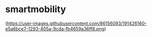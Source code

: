 # smartmobility
(https://user-images.githubusercontent.com/86156093/191426160-e5a6bce7-1293-405a-9cda-fb4659a36ff8.png)

